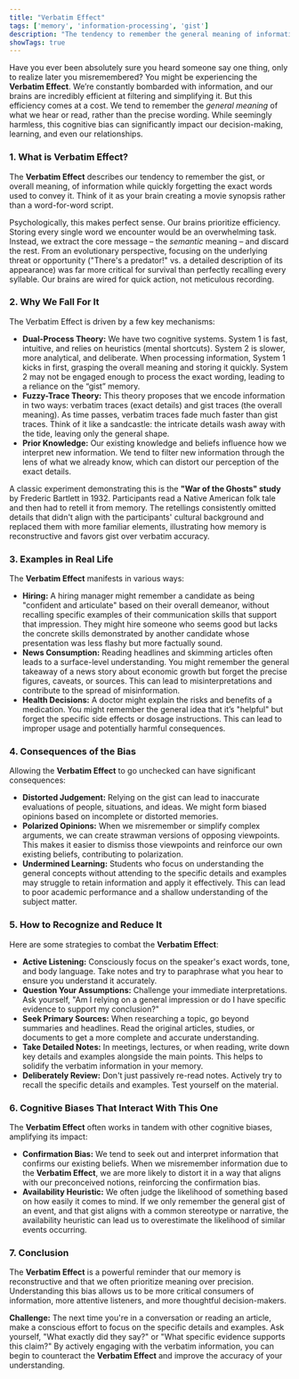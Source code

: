 ```yaml
---
title: "Verbatim Effect"
tags: ['memory', 'information-processing', 'gist']
description: "The tendency to remember the general meaning of information rather than its specific details or exact wording."
showTags: true
---
```



Have you ever been absolutely sure you heard someone say one thing, only to realize later you misremembered? You might be experiencing the **Verbatim Effect**. We’re constantly bombarded with information, and our brains are incredibly efficient at filtering and simplifying it. But this efficiency comes at a cost. We tend to remember the *general meaning* of what we hear or read, rather than the precise wording. While seemingly harmless, this cognitive bias can significantly impact our decision-making, learning, and even our relationships.

### 1. What is Verbatim Effect?

The **Verbatim Effect** describes our tendency to remember the gist, or overall meaning, of information while quickly forgetting the exact words used to convey it. Think of it as your brain creating a movie synopsis rather than a word-for-word script.

Psychologically, this makes perfect sense. Our brains prioritize efficiency. Storing every single word we encounter would be an overwhelming task. Instead, we extract the core message – the *semantic* meaning – and discard the rest. From an evolutionary perspective, focusing on the underlying threat or opportunity ("There's a predator!" vs. a detailed description of its appearance) was far more critical for survival than perfectly recalling every syllable. Our brains are wired for quick action, not meticulous recording.

### 2. Why We Fall For It

The Verbatim Effect is driven by a few key mechanisms:

*   **Dual-Process Theory:** We have two cognitive systems. System 1 is fast, intuitive, and relies on heuristics (mental shortcuts). System 2 is slower, more analytical, and deliberate. When processing information, System 1 kicks in first, grasping the overall meaning and storing it quickly. System 2 may not be engaged enough to process the exact wording, leading to a reliance on the “gist” memory.
*   **Fuzzy-Trace Theory:** This theory proposes that we encode information in two ways: verbatim traces (exact details) and gist traces (the overall meaning). As time passes, verbatim traces fade much faster than gist traces. Think of it like a sandcastle: the intricate details wash away with the tide, leaving only the general shape.
*   **Prior Knowledge:** Our existing knowledge and beliefs influence how we interpret new information. We tend to filter new information through the lens of what we already know, which can distort our perception of the exact details.

A classic experiment demonstrating this is the **"War of the Ghosts" study** by Frederic Bartlett in 1932. Participants read a Native American folk tale and then had to retell it from memory. The retellings consistently omitted details that didn't align with the participants' cultural background and replaced them with more familiar elements, illustrating how memory is reconstructive and favors gist over verbatim accuracy.

### 3. Examples in Real Life

The **Verbatim Effect** manifests in various ways:

*   **Hiring:** A hiring manager might remember a candidate as being "confident and articulate" based on their overall demeanor, without recalling specific examples of their communication skills that support that impression. They might hire someone who seems good but lacks the concrete skills demonstrated by another candidate whose presentation was less flashy but more factually sound.
*   **News Consumption:** Reading headlines and skimming articles often leads to a surface-level understanding. You might remember the general takeaway of a news story about economic growth but forget the precise figures, caveats, or sources. This can lead to misinterpretations and contribute to the spread of misinformation.
*   **Health Decisions:** A doctor might explain the risks and benefits of a medication. You might remember the general idea that it’s "helpful" but forget the specific side effects or dosage instructions. This can lead to improper usage and potentially harmful consequences.

### 4. Consequences of the Bias

Allowing the **Verbatim Effect** to go unchecked can have significant consequences:

*   **Distorted Judgement:** Relying on the gist can lead to inaccurate evaluations of people, situations, and ideas. We might form biased opinions based on incomplete or distorted memories.
*   **Polarized Opinions:** When we misremember or simplify complex arguments, we can create strawman versions of opposing viewpoints. This makes it easier to dismiss those viewpoints and reinforce our own existing beliefs, contributing to polarization.
*   **Undermined Learning:** Students who focus on understanding the general concepts without attending to the specific details and examples may struggle to retain information and apply it effectively. This can lead to poor academic performance and a shallow understanding of the subject matter.

### 5. How to Recognize and Reduce It

Here are some strategies to combat the **Verbatim Effect**:

*   **Active Listening:** Consciously focus on the speaker's exact words, tone, and body language. Take notes and try to paraphrase what you hear to ensure you understand it accurately.
*   **Question Your Assumptions:** Challenge your immediate interpretations. Ask yourself, "Am I relying on a general impression or do I have specific evidence to support my conclusion?"
*   **Seek Primary Sources:** When researching a topic, go beyond summaries and headlines. Read the original articles, studies, or documents to get a more complete and accurate understanding.
*   **Take Detailed Notes:** In meetings, lectures, or when reading, write down key details and examples alongside the main points. This helps to solidify the verbatim information in your memory.
*   **Deliberately Review:** Don't just passively re-read notes. Actively try to recall the specific details and examples. Test yourself on the material.

### 6. Cognitive Biases That Interact With This One

The **Verbatim Effect** often works in tandem with other cognitive biases, amplifying its impact:

*   **Confirmation Bias:** We tend to seek out and interpret information that confirms our existing beliefs. When we misremember information due to the **Verbatim Effect**, we are more likely to distort it in a way that aligns with our preconceived notions, reinforcing the confirmation bias.
*   **Availability Heuristic:** We often judge the likelihood of something based on how easily it comes to mind. If we only remember the general gist of an event, and that gist aligns with a common stereotype or narrative, the availability heuristic can lead us to overestimate the likelihood of similar events occurring.

### 7. Conclusion

The **Verbatim Effect** is a powerful reminder that our memory is reconstructive and that we often prioritize meaning over precision. Understanding this bias allows us to be more critical consumers of information, more attentive listeners, and more thoughtful decision-makers.

**Challenge:** The next time you're in a conversation or reading an article, make a conscious effort to focus on the specific details and examples. Ask yourself, "What exactly did they say?" or "What specific evidence supports this claim?" By actively engaging with the verbatim information, you can begin to counteract the **Verbatim Effect** and improve the accuracy of your understanding.

